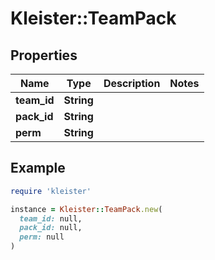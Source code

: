 # Kleister::TeamPack

## Properties

| Name | Type | Description | Notes |
| ---- | ---- | ----------- | ----- |
| **team_id** | **String** |  |  |
| **pack_id** | **String** |  |  |
| **perm** | **String** |  |  |

## Example

```ruby
require 'kleister'

instance = Kleister::TeamPack.new(
  team_id: null,
  pack_id: null,
  perm: null
)
```

